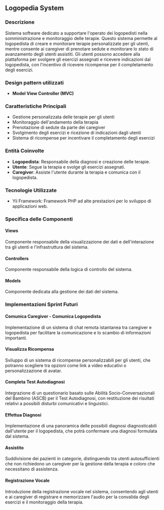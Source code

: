 ## Logopedia System

### Descrizione

Sistema software dedicato a supportare l'operato dei logopedisti nella somministrazione e monitoraggio delle terapie. Questo sistema permette al logopedista di creare e monitorare terapie personalizzate per gli utenti, mentre consente ai caregiver di prenotare sedute e monitorare lo stato di avanzamento degli utenti assistiti. Gli utenti possono accedere alla piattaforma per svolgere gli esercizi assegnati e ricevere indicazioni dal logopedista, con l'incentivo di ricevere ricompense per il completamento degli esercizi.

### Design pattern utilizzati
- **Model View Controller (MVC)**

### Caratteristiche Principali

- Gestione personalizzata delle terapie per gli utenti
- Monitoraggio dell'andamento della terapia
- Prenotazione di sedute da parte dei caregiver
- Svolgimento degli esercizi e ricezione di indicazioni dagli utenti
- Sistema di ricompense per incentivare il completamento degli esercizi

### Entità Coinvolte

- **Logopedista**: Responsabile della diagnosi e creazione delle terapie.
- **Utente**: Segue la terapia e svolge gli esercizi assegnati.
- **Caregiver**: Assiste l'utente durante la terapia e comunica con il logopedista.

### Tecnologie Utilizzate

- Yii Framework: Framework PHP ad alte prestazioni per lo sviluppo di applicazioni web.

### Specifica delle Componenti

#### Views

Componente responsabile della visualizzazione dei dati e dell'interazione tra gli utenti e l'infrastruttura del sistema.

#### Controllers

Componente responsabile della logica di controllo del sistema.


#### Models

Componente dedicata alla gestione dei dati del sistema.

### Implementazioni Sprint Futuri

#### Comunica Caregiver - Comunica Logopedista
Implementazione di un sistema di chat remota istantanea tra caregiver e logopedista per facilitare la comunicazione e lo scambio di informazioni importanti.

#### Visualizza Ricompensa
Sviluppo di un sistema di ricompense personalizzabili per gli utenti, che potranno scegliere tra opzioni come link a video educativi o personalizzazione di avatar.

#### Completa Test Autodiagnosi
Integrazione di un questionario basato sulle Abilità Socio-Conversazionali del Bambino (ASCB) per il Test Autodiagnosi, con restituzione dei risultati relativi a possibili disturbi comunicativi e linguistici.

#### Effettua Diagnosi
Implementazione di una panoramica delle possibili diagnosi diagnosticabili dall'utente per il logopedista, che potrà confermare una diagnosi formulata dal sistema.

#### Assistito
Suddivisione dei pazienti in categorie, distinguendo tra utenti autosufficienti che non richiedono un caregiver per la gestione della terapia e coloro che necessitano di assistenza.

#### Registrazione Vocale
Introduzione della registrazione vocale nel sistema, consentendo agli utenti e ai caregiver di registrare e memorizzare l'audio per la convalida degli esercizi e il monitoraggio della terapia.
